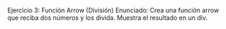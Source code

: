 Ejercicio 3: Función Arrow (División)
Enunciado:
Crea una función arrow que reciba dos números y los divida. Muestra el resultado en un div.